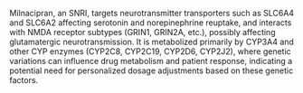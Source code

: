 Milnacipran, an SNRI, targets neurotransmitter transporters such as SLC6A4 and SLC6A2 affecting serotonin and norepinephrine reuptake, and interacts with NMDA receptor subtypes (GRIN1, GRIN2A, etc.), possibly affecting glutamatergic neurotransmission. It is metabolized primarily by CYP3A4 and other CYP enzymes (CYP2C8, CYP2C19, CYP2D6, CYP2J2), where genetic variations can influence drug metabolism and patient response, indicating a potential need for personalized dosage adjustments based on these genetic factors.